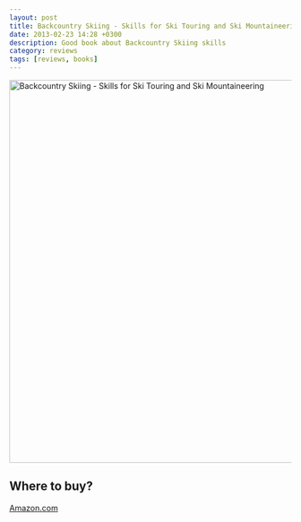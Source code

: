 ```yaml
---
layout: post
title: Backcountry Skiing - Skills for Ski Touring and Ski Mountaineering
date: 2013-02-23 14:28 +0300
description: Good book about Backcountry Skiing skills
category: reviews
tags: [reviews, books]
---
```


<a href="https://www.flickr.com/photos/90204224@N07/8471770856" title="Backcountry Skiing"><img src="https://farm9.staticflickr.com/8251/8471770856_879b64eab5_b.jpg" width="1024" height="683" alt="Backcountry Skiing - Skills for Ski Touring and Ski Mountaineering"></a>

## Where to buy?
<a href="http://www.amazon.com/gp/product/1594850380/ref=as_li_qf_sp_asin_il_tl?ie=UTF8&camp=1789&creative=9325&creativeASIN=1594850380&linkCode=as2&tag=hikeve-20" target="_blank">Amazon.com</a>
